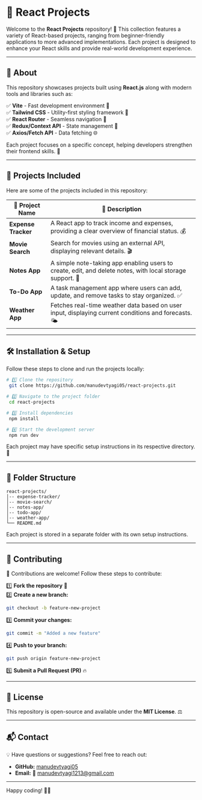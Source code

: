 # 🚀 React Projects

Welcome to the **React Projects** repository! 🎉 This collection features a variety of React-based projects, ranging from beginner-friendly applications to more advanced implementations. Each project is designed to enhance your React skills and provide real-world development experience.

---

## 📌 About

This repository showcases projects built using **React.js** along with modern tools and libraries such as:

✅ **Vite** - Fast development environment 🚀  
✅ **Tailwind CSS** - Utility-first styling framework 🎨  
✅ **React Router** - Seamless navigation 🔄  
✅ **Redux/Context API** - State management 🧠  
✅ **Axios/Fetch API** - Data fetching 🌐  

Each project focuses on a specific concept, helping developers strengthen their frontend skills. 💪

---

## 🚀 Projects Included

Here are some of the projects included in this repository:

| 📂 Project Name       | 📝 Description                                                                                                     |
|----------------------|-----------------------------------------------------------------------------------------------------------------|
| **Expense Tracker**  | A React app to track income and expenses, providing a clear overview of financial status. 💰                       |
| **Movie Search**     | Search for movies using an external API, displaying relevant details. 🎬                                           |
| **Notes App**        | A simple note-taking app enabling users to create, edit, and delete notes, with local storage support. 📝         |
| **To-Do App**        | A task management app where users can add, update, and remove tasks to stay organized. ✅                         |
| **Weather App**      | Fetches real-time weather data based on user input, displaying current conditions and forecasts. 🌤️               |

---

## 🛠️ Installation & Setup

Follow these steps to clone and run the projects locally:

```sh
# 1️⃣ Clone the repository
 git clone https://github.com/manudevtyagi05/react-projects.git

# 2️⃣ Navigate to the project folder
 cd react-projects

# 3️⃣ Install dependencies
 npm install

# 4️⃣ Start the development server
 npm run dev
```

Each project may have specific setup instructions in its respective directory. 📂

---

## 📂 Folder Structure

```
react-projects/
│-- expense-tracker/
│-- movie-search/
│-- notes-app/
│-- todo-app/
│-- weather-app/
└── README.md
```

Each project is stored in a separate folder with its own setup instructions.

---

## 🌟 Contributing

🙌 Contributions are welcome! Follow these steps to contribute:

1️⃣ **Fork the repository** 🔄  
2️⃣ **Create a new branch:**  
   ```sh
   git checkout -b feature-new-project
   ```
3️⃣ **Commit your changes:**  
   ```sh
   git commit -m "Added a new feature"
   ```
4️⃣ **Push to your branch:**  
   ```sh
   git push origin feature-new-project
   ```
5️⃣ **Submit a Pull Request (PR)** 🔥

---

## 📜 License

This repository is open-source and available under the **MIT License**. ⚖️

---

## 📬 Contact

💡 Have questions or suggestions? Feel free to reach out:

- **GitHub:** [manudevtyagi05](https://github.com/manudevtyagi05)  
- **Email:** 📩 [manudevtyagi1213@gmail.com](mailto:manudevtyagi1213@gmail.com)  

---

Happy coding! 🚀🎯

